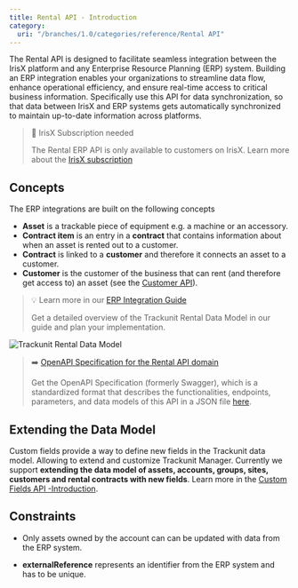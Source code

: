 ```yaml
---
title: Rental API - Introduction
category:
  uri: "/branches/1.0/categories/reference/Rental API"
---
```


The Rental API is designed to facilitate seamless integration between the IrisX platform and any Enterprise Resource Planning (ERP) system. Building an ERP integration enables your organizations to streamline data flow, enhance operational efficiency, and ensure real-time access to critical business information. Specifically use this API for data synchronization, so that data between IrisX and ERP systems gets automatically synchronized to maintain up-to-date information across platforms.

> 📘 IrisX Subscription needed
>
> The Rental ERP API is only available to customers on IrisX. Learn more about the [IrisX subscription](https://developers.trackunit.com/docs/irisx-overview)

## Concepts

The ERP integrations are built on the following concepts

- **Asset** is a trackable piece of equipment e.g. a machine or an accessory.
- **Contract item** is an entry in a **contract** that contains information about when an asset is rented out to a customer.
- **Contract** is linked to a **customer** and therefore it connects an asset to a customer.
- **Customer** is the customer of the business that can rent (and therefore get access to) an asset (see the [Customer API](https://developers.trackunit.com/reference/customers-api-intro)).

> 💡 Learn more in our [ERP Integration Guide](https://developers.trackunit.com/docs/custom-erp-integration-guide)
>
> Get a detailed overview of the Trackunit Rental Data Model in our guide and plan your implementation.

![Trackunit Rental Data Model](https://cdn.statically.io/gh/trackunit/developer-hub/master/guides/integrations-connectors/erp-rental-data-model.png)

> ➡️ [OpenAPI Specification for the Rental API domain](https://developers.trackunit.com/openapi/rental-api.json)
>
> Get the OpenAPI Specification (formerly Swagger), which is a standardized format that describes the functionalities, endpoints, parameters, and data models of this API in a JSON file [here](https://developers.trackunit.com/openapi/rental-api.json).

## Extending the Data Model

Custom fields provide a way to define new fields in the Trackunit data model. Allowing to extend and customize Trackunit Manager. Currently we support **extending the data model of assets, accounts, groups, sites, customers and rental contracts with new fields**.
Learn more in the [Custom Fields API -Introduction](https://developers.trackunit.com/reference/custom-field-intro#define-your-own-custom-fields).

## Constraints

- Only assets owned by the account can can be updated with data from the ERP system.

- **externalReference** represents an identifier from the ERP system and has to be unique.

